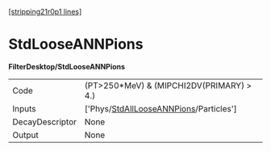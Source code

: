 [[stripping21r0p1 lines]](./stripping21r0p1-index)

# StdLooseANNPions

**FilterDesktop/StdLooseANNPions**

|                 |                                                                                                   |
|-----------------|---------------------------------------------------------------------------------------------------|
| Code            | (PT\>250\*MeV) & (MIPCHI2DV(PRIMARY) \> 4.)                                                       |
| Inputs          | ['Phys/[StdAllLooseANNPions](./stripping21r0p1-commonparticles-stdalllooseannpions)/Particles'] |
| DecayDescriptor | None                                                                                              |
| Output          | None                                                                                              |
